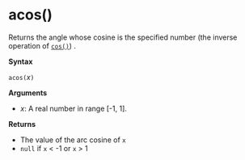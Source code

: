 # acos()

Returns the angle whose cosine is the specified number (the inverse operation of [`cos()`](cosfunction.md)) .

**Syntax**

`acos(`*x*`)`

**Arguments**

* *x*: A real number in range [-1, 1].

**Returns**

* The value of the arc cosine of `x`
* `null` if `x` < -1 or `x` > 1
